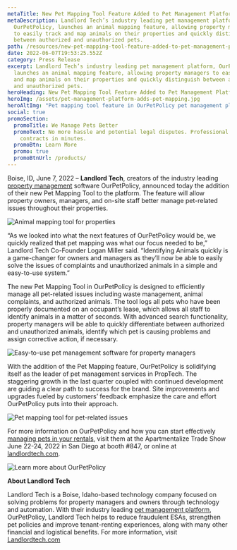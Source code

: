 ```yaml
---
metaTitle: New Pet Mapping Tool Feature Added to Pet Management Platform OurPetPolicy
metaDescription: Landlord Tech’s industry leading pet management platform,
  OurPetPolicy, launches an animal mapping feature, allowing property managers
  to easily track and map animals on their properties and quickly distinguish
  between authorized and unauthorized pets.
path: /resources/new-pet-mapping-tool-feature-added-to-pet-management-platform-ourpetpolicy/
date: 2022-06-07T19:53:25.552Z
category: Press Release
excerpt: Landlord Tech’s industry leading pet management platform, OurPetPolicy,
  launches an animal mapping feature, allowing property managers to easily track
  and map animals on their properties and quickly distinguish between authorized
  and unauthorized pets.
heroHeading: New Pet Mapping Tool Feature Added to Pet Management Platform OurPetPolicy
heroImg: /assets/pet-management-platform-adds-pet-mapping.jpg
heroAltImg: "Pet mapping tool feature in OurPetPolicy pet management platform "
social: true
promoSection:
  promoTitle: We Manage Pets Better
  promoText: No more hassle and potential legal disputes. Professional pet policy
    contracts in minutes.
  promoBtn: Learn More
  promo: true
  promoBtnUrl: /products/
---
```

Boise, ID, June 7, 2022 – **Landlord Tech**, creators of the industry leading [property management](https://landlordtech.com/resources/top-property-management-trends-of-2023) software OurPetPolicy, announced today the addition of their new Pet Mapping Tool to the platform. The feature will allow property owners, managers, and on-site staff better manage pet-related issues throughout their properties.

![Animal mapping tool for properties](/assets/pet-mapping-feature-for-property-managers.jpg)

“As we looked into what the next features of OurPetPolicy would be, we quickly realized that pet mapping was what our focus needed to be,” Landlord Tech Co-Founder Logan Miller said. “Identifying Animals quickly is a game-changer for owners and managers as they’ll now be able to easily solve the issues of complaints and unauthorized animals in a simple and easy-to-use system.”

The new Pet Mapping Tool in OurPetPolicy is designed to efficiently manage all pet-related issues including waste management, animal complaints, and authorized animals. The tool logs all pets who have been properly documented on an occupant’s lease, which allows all staff to identify animals in a matter of seconds. With advanced search functionality, property managers will be able to quickly differentiate between authorized and unauthorized animals, identify which pet is causing problems and assign corrective action, if necessary.

![Easy-to-use pet management software for property managers](/assets/identify-unauthorized-animals-in-your-rentals.jpg)

With the addition of the Pet Mapping feature, OurPetPolicy is solidifying itself as the leader of pet management services in PropTech. The staggering growth in the last quarter coupled with continued development are guiding a clear path to success for the brand. Site improvements and upgrades fueled by customers’ feedback emphasize the care and effort OurPetPolicy puts into their approach.

![Pet mapping tool for pet-related issues](/assets/pet-mapping-tool.jpg)

For more information on OurPetPolicy and how you can start effectively [managing pets in your rentals](/resources/five-tips-for-managing-pets-on-your-rental-properties), visit them at the Apartmentalize Trade Show June 22-24, 2022 in San Diego at booth #847, or online at [landlordtech.com](https://landlordtech.com/). 

![Learn more about OurPetPolicy](/assets/pet-mapping-tool-for-property-management-platform.jpg)

**About Landlord Tech**

Landlord Tech is a Boise, Idaho-based technology company focused on solving problems for property managers and owners through technology and automation. With their industry leading [pet management platform](https://landlordtech.com/resources/pet-management-platforms-are-worth-the-investment-here-is-why), OurPetPolicy, Landlord Tech helps to reduce fraudulent ESAs, strengthen pet policies and improve tenant-renting experiences, along with many other financial and logistical benefits. For more information, visit [Landlordtech.com](https://landlordtech.com/)